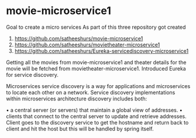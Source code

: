 # movie-microservice1
Goal to create a micro services
As part of this three repository got created

1) https://github.com/satheeshurs/movie-microservice1
2) https://github.com/satheeshurs/movietheater-microservice1
3) https://github.com/satheeshurs/Eureka-servicediscovery-microservice1

Getting all the movies from movie-microservice1 and theater details for the movie will be fetched from movietheater-microservice1.
Introduced Eureka for service discovery.

Microservices service discovery is a way for applications and microservices to locate each other on a network. Service discovery implementations within microservices architecture discovery includes both:

• a central server (or servers) that maintain a global view of addresses.
• clients that connect to the central server to update and retrieve addresses.
          Client goes to the discovery service to get the hostname and return back to client and hit the host but this will be handled by spring itself.

